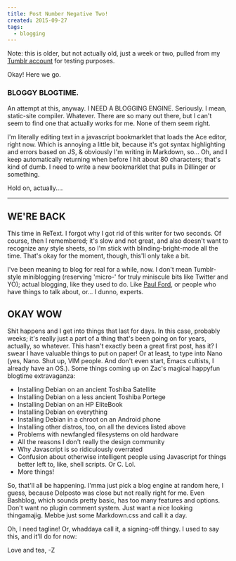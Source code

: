 ```yaml
---
title: Post Number Negative Two!
created: 2015-09-27
tags:
  - blogging
---
```


Note: this is older, but not actually old, just a week or two, pulled from my [Tumblr account](http://zacanger.tumblr.com) for testing purposes.

Okay! Here we go.

### BLOGGY BLOGTIME.

An attempt at this, anyway.
I NEED A BLOGGING ENGINE.
Seriously. I mean, static-site compiler. Whatever. There are so many out there,
but I can't seem to find one that actually works for me. None of them seem
right.

I'm literally editing text in a javascript bookmarklet that loads the Ace
editor, right now. Which is annoying a little bit, because it's got syntax
highlighting and errors based on JS, & obviously I'm writing in Markdown, so...
Oh, and I keep automatically returning when before I hit about 80 characters;
that's kind of dumb. I need to write a new bookmarklet that pulls in Dillinger
or something.

Hold on, actually....

-----------------

## WE'RE BACK

This time in ReText. I forgot why I got rid of this writer for two seconds. Of course, then I remembered; it's slow and not great, and also doesn't want to recognize any style sheets, so I'm stick with blinding-bright-mode all the time. That's okay for the moment, though, this'll only take a bit.

I've been meaning to blog for real for a while, now. I don't mean Tumblr-style miniblogging (reserving 'micro-' for truly miniscule bits like Twitter and YO); actual blogging, like they used to do. Like [Paul Ford](http://ftrain.com), or people who have things to talk about, or... I dunno, experts.

## OKAY WOW

Shit happens and I get into things that last for days. In this case, probably weeks; it's really just a part of a thing that's been going on for years, actually, so whatever. This hasn't exactly been a great first post, has it? I swear I have valuable things to put on paper! Or at least, to type into Nano (yes, Nano. Shut up, VIM people. And don't even start, Emacs cultists, I already have an OS.). Some things coming up on Zac's magical happyfun blogtime extravaganza:

- Installing Debian on an ancient Toshiba Satellite
- Installing Debian on a less ancient Toshiba Portege
- Installing Debian on an HP EliteBook
- Installing Debian on everything
- Installing Debian in a chroot on an Android phone
- Installing other distros, too, on all the devices listed above
- Problems with newfangled filesystems on old hardware
- All the reasons I don't really the design community
- Why Javascript is so ridiculously overrated
- Confusion about otherwise intelligent people using Javascript for things better left to, like, shell scripts. Or C. Lol.
- More things!

So, that'll all be happening. I'mma just pick a blog engine at random here, I guess, because Delposto was close but not really right for me. Even Bashblog, which sounds pretty basic, has too many features and options. Don't want no plugin comment system. Just want a nice looking thingamajig. Mebbe just some Markdown.css and call it a day.

Oh, I need tagline! Or, whaddaya call it, a signing-off thingy. I used to say this, and it'll do for now:

Love and tea,
-Z
